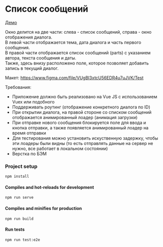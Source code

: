 # Список сообщений

[Демо](https://m-alexander.github.io/lp-messages-list)

Окно делится на две части: слева - список сообщений, справа - окно отображения диалога.  
В левой части отображается тема, дата диалога и часть первого сообщения.  
В правой части отображается список сообщений (parts) с указанием автора, текста сообщения и даты.  
Также, здесь внизу расположено поле, которое позволяет добавить запись в текущий диалог.  

Макет: https://www.figma.com/file/VUgBI3xtcU56EDR4u7uJVK/Test

Требования:
- Приложение должно быть реализовано на Vue JS с использованием Vuex или подобного
- Поддерживать роутинг (отображение конкретного диалога по ID)
- При открытии диалога, на правой стороне со списком сообщений отображается анимированный лоадер (анимация загрузки)
- При отправке нового сообщения блокируется поле для ввода и кнопка отправки, а также появляется анимированный лоадер на время отправки
- Для тестирования можно установить искуственную задержку, чтобы эти лоадеры были видны (то есть отправлять данные на сервер не нужно, все работает в локальном состоянии)
- Верстка по БЭМ


### Project setup
```
npm install
```

#### Compiles and hot-reloads for development
```
npm run serve
```

#### Compiles and minifies for production
```
npm run build
```

#### Run tests
```
npm run test:e2e
```
